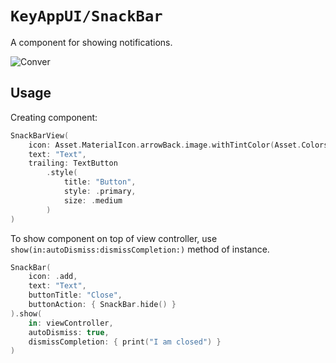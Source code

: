 # ``KeyAppUI/SnackBar``

A component for showing notifications.

![Conver](Snackbar.png)

## Usage

Creating component:

```swift
SnackBarView(
    icon: Asset.MaterialIcon.arrowBack.image.withTintColor(Asset.Colors.cloud.color, renderingMode: .alwaysOriginal),
    text: "Text",
    trailing: TextButton
        .style(
            title: "Button", 
            style: .primary, 
            size: .medium
        )
)
```

To show component on top of view controller, use ``show(in:autoDismiss:dismissCompletion:)`` method of instance.
```swift
SnackBar(
    icon: .add, 
    text: "Text", 
    buttonTitle: "Close",
    buttonAction: { SnackBar.hide() }
).show(
    in: viewController,
    autoDismiss: true,
    dismissCompletion: { print("I am closed") }
)
```
